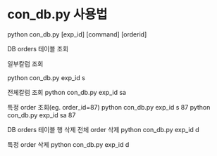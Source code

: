 # con_db.py 사용법
python con_db.py [exp_id] [command] [orderid]

DB orders 테이블 조회

일부칼럼 조회

python con_db.py exp_id s


전체칼럼 조회
python con_db.py exp_id sa

특정 order 조회(eg. order_id=87)
python con_db.py exp_id s 87
python con_db.py exp_id sa 87


DB orders 테이블 행 삭제
전체 order 삭제
python con_db.py exp_id d

특정 order 삭제
python con_db.py exp_id d

